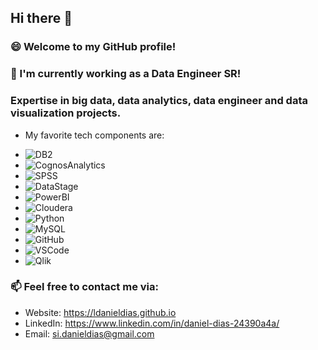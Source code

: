 ## Hi there 👋

### 😄 Welcome to my GitHub profile!

### 🔭 I'm currently working as a Data Engineer SR!

### Expertise in big data, data analytics, data engineer and data visualization projects. 

* My favorite tech components are:

- ![DB2](https://img.shields.io/badge/-DB2-black?style=flat-square&logo=IBM)
- ![CognosAnalytics](https://img.shields.io/badge/-CognosAnalytics-black?style=flat-square&logo=IBM)
- ![SPSS](https://img.shields.io/badge/-SPSS-black?style=flat-square&logo=IBM)
- ![DataStage](https://img.shields.io/badge/-DataStage-black?style=flat-square&logo=IBM)
- ![PowerBI](https://img.shields.io/badge/-PowerBI-black?style=flat-square&logo=powerbi)
- ![Cloudera](https://img.shields.io/badge/-Cloudera-black?style=flat-square&logo=cloudera)
- ![Python](https://img.shields.io/badge/-Python-black?style=flat-square&logo=python)
- ![MySQL](https://img.shields.io/badge/-MySQL-4479A1?style=flat-square&logo=mysql&logoColor=white)
- ![GitHub](https://img.shields.io/badge/-GitHub-181717?style=flat-square&logo=github)
- ![VSCode](https://img.shields.io/badge/-VSCode-007ACC?style=flat-square&logo=visual-studio-code&logoColor=white)
- ![Qlik](https://www.google.com/url?sa=i&url=https%3A%2F%2Fwww.hubae.org%2Fqlik%2F&psig=AOvVaw2uk8z7bw5efRJXi0vhldv8&ust=1631035909844000&source=images&cd=vfe&ved=0CAsQjRxqFwoTCPD1jbfw6vICFQAAAAAdAAAAABAD)

### 📫 Feel free to contact me via:
* Website: https://ldanieldias.github.io
* LinkedIn: https://www.linkedin.com/in/daniel-dias-24390a4a/
* Email: si.danieldias@gmail.com
